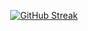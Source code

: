 <p align="center">  
  <a href="https://git.io/streak-stats"><img src="https://streak-stats.demolab.com?user=jkester1986&theme=radical&hide_border=true&border_radius=10&exclude_days=Sun%2CSat" alt="GitHub Streak" /></a>
</p>

